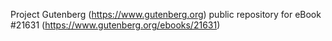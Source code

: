 Project Gutenberg (https://www.gutenberg.org) public repository for eBook #21631 (https://www.gutenberg.org/ebooks/21631)
